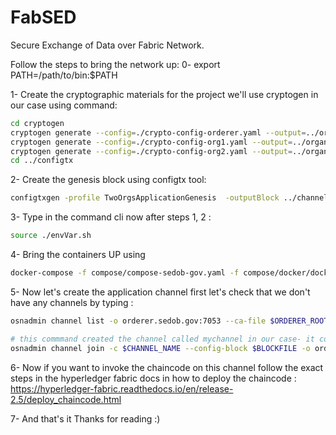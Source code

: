 # FabSED
Secure Exchange of Data over Fabric Network.

Follow the steps to bring the network up:
0- export PATH=/path/to/bin:$PATH

1- Create the cryptographic materials for the project we'll use cryptogen in our case
  using command: 
```bash
cd cryptogen
cryptogen generate --config=./crypto-config-orderer.yaml --output=../organizations
cryptogen generate --config=./crypto-config-org1.yaml --output=../organizations
cryptogen generate --config=./crypto-config-org2.yaml --output=../organizations
cd ../configtx
```
  
2- Create the genesis block using configtx tool:
```bash
configtxgen -profile TwoOrgsApplicationGenesis  -outputBlock ../channel-artifacts/genesis.block -channelID mychannel 
```
3- Type in the command cli now after steps 1, 2 :
```bash
source ./envVar.sh
```
4- Bring the containers UP using 
```bash
docker-compose -f compose/compose-sedob-gov.yaml -f compose/docker/docker-compose-sedob-gov.yaml up -d 2>&1   
```
5- Now let's create the application channel first let's check that we don't have any channels by typing :
```bash
osnadmin channel list -o orderer.sedob.gov:7053 --ca-file $ORDERER_ROOT_CERT  --client-cert $ORDERER_TLS_SIGN_CERT --client-key $ORDERER_TLS_PRIVATE_KEY # it should give systemchannels : null, applicationCahnnels: null

# this commmand created the channel called mychannel in our case- it could be any name-:
osnadmin channel join -c $CHANNEL_NAME --config-block $BLOCKFILE -o orderer.sedob.gov:7053 --ca-file $ORDERER_ROOT_CERT  --client-cert $ORDERER_TLS_SIGN_CERT --client-key $ORDERER_TLS_PRIVATE_KEY
```

6- Now if you want to invoke the chaincode on this channel follow the exact steps in the hyperledger fabric docs in how to deploy the chaincode 
: https://hyperledger-fabric.readthedocs.io/en/release-2.5/deploy_chaincode.html

7- And that's it Thanks for reading :)
